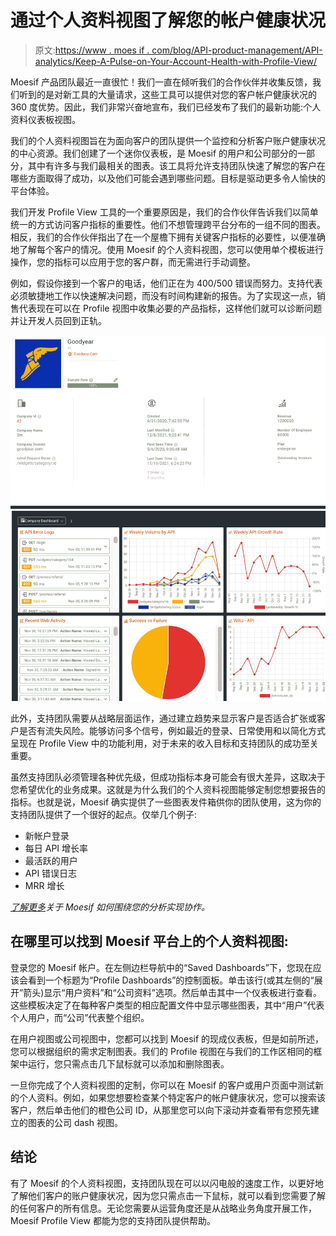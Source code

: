 # 通过个人资料视图了解您的帐户健康状况

> 原文:[https://www . moes if . com/blog/API-product-management/API-analytics/Keep-A-Pulse-on-Your-Account-Health-with-Profile-View/](https://www.moesif.com/blog/api-product-management/api-analytics/Keep-A-Pulse-on-Your-Account-Health-with-Profile-View/)

Moesif 产品团队最近一直很忙！我们一直在倾听我们的合作伙伴并收集反馈，我们听到的是对新工具的大量请求，这些工具可以提供对您的客户帐户健康状况的 360 度优势。因此，我们非常兴奋地宣布，我们已经发布了我们的最新功能:个人资料仪表板视图。

我们的个人资料视图旨在为面向客户的团队提供一个监控和分析客户账户健康状况的中心资源。我们创建了一个迷你仪表板，是 Moesif 的用户和公司部分的一部分，其中有许多与我们最相关的图表。该工具将允许支持团队快速了解您的客户在哪些方面取得了成功，以及他们可能会遇到哪些问题。目标是驱动更多令人愉快的平台体验。

我们开发 Profile View 工具的一个重要原因是，我们的合作伙伴告诉我们以简单统一的方式访问客户指标的重要性。他们不想管理跨平台分布的一组不同的图表。相反，我们的合作伙伴指出了在一个屋檐下拥有关键客户指标的必要性，以便准确地了解每个客户的情况。使用 Moesif 的个人资料视图，您可以使用单个模板进行操作，您的指标可以应用于您的客户群，而无需进行手动调整。

例如，假设你接到一个客户的电话，他们正在为 400/500 错误而努力。支持代表必须敏捷地工作以快速解决问题，而没有时间构建新的报告。为了实现这一点，销售代表现在可以在 Profile 视图中收集必要的产品指标，这样他们就可以诊断问题并让开发人员回到正轨。

![example](img/b9a06141d40cf79490cf0b5e6c433d96.png)

此外，支持团队需要从战略层面运作，通过建立趋势来显示客户是否适合扩张或客户是否有流失风险。能够访问多个信号，例如最近的登录、日常使用和以简化方式呈现在 Profile View 中的功能利用，对于未来的收入目标和支持团队的成功至关重要。

虽然支持团队必须管理各种优先级，但成功指标本身可能会有很大差异，这取决于您希望优化的业务成果。这就是为什么我们的个人资料视图能够定制您想要报告的指标。也就是说，Moesif 确实提供了一些图表发件箱供你的团队使用，这为你的支持团队提供了一个很好的起点。仅举几个例子:

*   新帐户登录
*   每日 API 增长率
*   最活跃的用户
*   API 错误日志
*   MRR 增长

*[了解更多](https://www.moesif.com/features/api-dashboards?utm_campaign=Int-site&utm_source=blog&utm_medium=account-health-view)关于 Moesif 如何围绕您的分析实现协作。*

## 在哪里可以找到 Moesif 平台上的个人资料视图:

登录您的 Moesif 帐户。在左侧边栏导航中的“Saved Dashboards”下，您现在应该会看到一个标题为“Profile Dashboards”的控制面板。单击该行(或其左侧的“展开”箭头)显示“用户资料”和“公司资料”选项。然后单击其中一个仪表板进行查看。这些模板决定了在每种客户类型的相应配置文件中显示哪些图表，其中“用户”代表个人用户，而“公司”代表整个组织。

在用户视图或公司视图中，您都可以找到 Moesif 的现成仪表板，但是如前所述，您可以根据组织的需求定制图表。我们的 Profile 视图在与我们的工作区相同的框架中运行，您只需点击几下鼠标就可以添加和删除图表。

一旦你完成了个人资料视图的定制，你可以在 Moesif 的客户或用户页面中测试新的个人资料。例如，如果您想要检查某个特定客户的帐户健康状况，您可以搜索该客户，然后单击他们的橙色公司 ID，从那里您可以向下滚动并查看带有您预先建立的图表的公司 dash 视图。

## 结论

有了 Moesif 的个人资料视图，支持团队现在可以以闪电般的速度工作，以更好地了解他们客户的账户健康状况，因为您只需点击一下鼠标，就可以看到您需要了解的任何客户的所有信息。无论您需要从运营角度还是从战略业务角度开展工作，Moesif Profile View 都能为您的支持团队提供帮助。